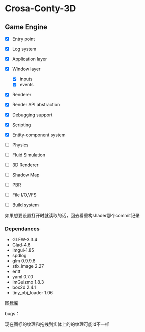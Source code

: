 # Crosa-Conty-3D

## Game Engine

- [x] Entry point
- [x] Log system
- [x] Application layer
- [x] Window layer
  - [x] inputs
  - [x] events
- [x] Renderer
- [x] Render API abstraction
- [x] Debugging support
- [x] Scripting
- [x] Entity-component system
- [ ] Physics
- [ ] Fluid Simulation
- [ ] 3D Renderer
- [ ] Shadow Map
- [ ] PBR
- [ ] File I/O,VFS
- [ ] Build system





如果想要设置打开时就读取的话，回去看重构shader那个commit记录

### Dependances

* GLFW-3.3.4
* Glad-4.6
* Imgui-1.85
* spdlog
* glm 0.9.9.8
* stb_image 2.27
* entt
* yaml 0.7.0
* ImGuizmo 1.8.3
* box2d 2.4.1
* tiny_obj_loader 1.06

[图标库](https://www.iconfont.cn/collections/detail?spm=a313x.7781069.1998910419.dc64b3430&cid=14950)

bugs：

现在图标的纹理和拖拽到实体上的的纹理可能id不一样

